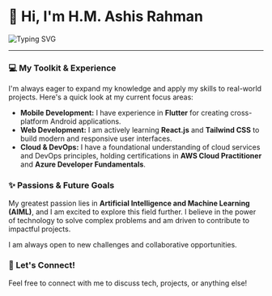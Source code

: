 # 👋 Hi, I'm H.M. Ashis Rahman

![Typing SVG](https://readme-typing-svg.herokuapp.com?font=Fira+Code&size=20&duration=3000&pause=1000&color=41E5D1&center=true&vCenter=true&lines=A+Software+Engineering+Student;Passionate+about+AIML;Building+with+Flutter+and+React.js;Exploring+the+Cloud)

---

### 💻 My Toolkit & Experience

I'm always eager to expand my knowledge and apply my skills to real-world projects. Here's a quick look at my current focus areas:

* **Mobile Development:** I have experience in **Flutter** for creating cross-platform Android applications.
* **Web Development:** I am actively learning **React.js** and **Tailwind CSS** to build modern and responsive user interfaces.
* **Cloud & DevOps:** I have a foundational understanding of cloud services and DevOps principles, holding certifications in **AWS Cloud Practitioner** and **Azure Developer Fundamentals**.

### ✨ Passions & Future Goals

My greatest passion lies in **Artificial Intelligence and Machine Learning (AIML)**, and I am excited to explore this field further. I believe in the power of technology to solve complex problems and am driven to contribute to impactful projects.

I am always open to new challenges and collaborative opportunities.

### 🤝 Let's Connect!

Feel free to connect with me to discuss tech, projects, or anything else!

<!--
**ashisrahman/ashisrahman** is a ✨ _special_ ✨ repository because its `README.md` (this file) appears on your GitHub profile.

Here are some ideas to get you started:

- 🔭 I’m currently working on ...
- 🌱 I’m currently learning ...
- 👯 I’m looking to collaborate on ...
- 🤔 I’m looking for help with ...
- 💬 Ask me about ...
- 📫 How to reach me: ...
- 😄 Pronouns: ...
- ⚡ Fun fact: ...
-->
